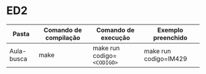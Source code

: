 # ED2

| Pasta      | Comando de compilação | Comando de execução      | Exemplo preenchido    |
|------------|-----------------------|--------------------------|-----------------------|
| Aula-busca | make                  | make run codigo=`<CODIGO>` | make run codigo=IM429 |
